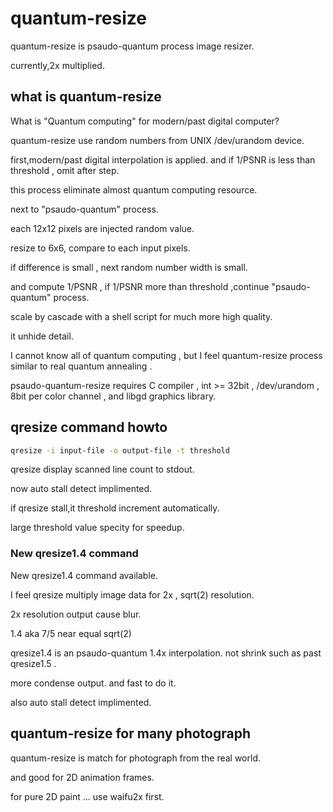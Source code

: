 # quantum-resize

quantum-resize is psaudo-quantum process image resizer.

currently,2x multiplied.
## what is quantum-resize
What is "Quantum computing" for modern/past digital computer?

quantum-resize use random numbers from UNIX /dev/urandom device.

first,modern/past digital interpolation is applied. and if 1/PSNR is less than threshold , omit after step.

this process eliminate almost quantum computing resource.

next to "psaudo-quantum" process.

each 12x12 pixels are injected random value.

resize to 6x6, compare to each input pixels.

if difference is small , next random number width is small.

and compute 1/PSNR , if 1/PSNR more than threshold ,continue "psaudo-quantum" process.

scale by cascade with a shell script for much more high quality.

it unhide detail.

I cannot know all of quantum computing , but I feel quantum-resize process similar to real quantum annealing .

psaudo-quantum-resize requires C compiler , int >= 32bit  , /dev/urandom , 8bit per color channel , and libgd graphics library.
## qresize command howto

```sh
qresize -i input-file -o output-file -t threshold
```

qresize display scanned line count to stdout.

now auto stall detect implimented.

if qresize stall,it threshold increment automatically.

large threshold value specity for speedup.

### New qresize1.4 command
New qresize1.4 command available.

I feel qresize multiply image data for 2x , sqrt(2) resolution.

2x resolution output cause blur.

1.4 aka 7/5 near equal sqrt(2)

qresize1.4 is an psaudo-quantum 1.4x interpolation. not shrink such as past qresize1.5 .

more condense output. and fast to do it.

also auto stall detect implimented.

## quantum-resize for many photograph

quantum-resize is match for photograph from the real world.

and good for 2D animation frames.

for pure 2D paint ... use waifu2x first.
